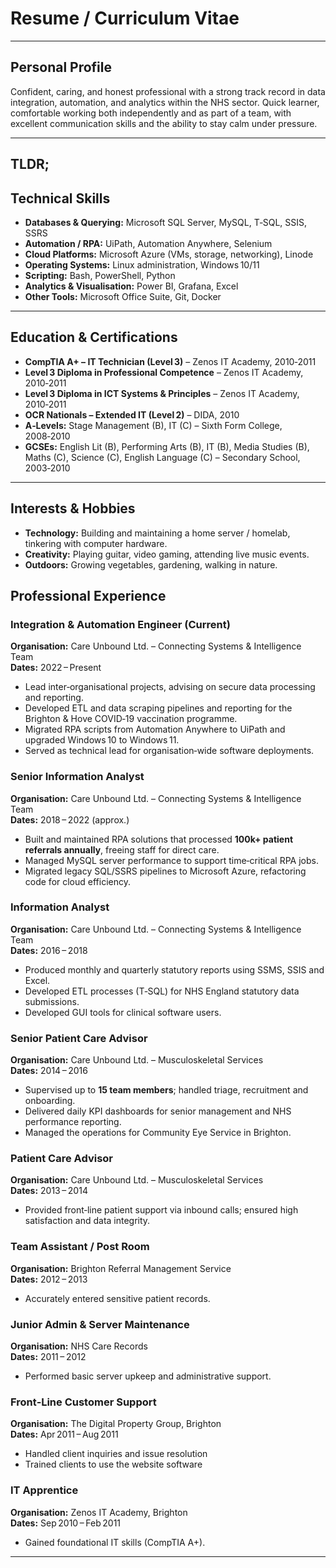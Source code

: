 # **Resume / Curriculum Vitae**

---

## Personal Profile

Confident, caring, and honest professional with a strong track record in data integration, automation, and analytics within the NHS sector. Quick learner, comfortable working both independently and as part of a team, with excellent communication skills and the ability to stay calm under pressure.

---
## TLDR;
## Technical Skills

- **Databases & Querying:** Microsoft SQL Server, MySQL, T‑SQL, SSIS, SSRS
- **Automation / RPA:** UiPath, Automation Anywhere, Selenium
- **Cloud Platforms:** Microsoft Azure (VMs, storage, networking), Linode
- **Operating Systems:** Linux administration, Windows 10/11
- **Scripting:** Bash, PowerShell, Python
- **Analytics & Visualisation:** Power BI, Grafana, Excel
- **Other Tools:** Microsoft Office Suite, Git, Docker

---

## Education & Certifications

- **CompTIA A+ – IT Technician (Level 3)** – Zenos IT Academy, 2010‑2011
- **Level 3 Diploma in Professional Competence** – Zenos IT Academy, 2010‑2011
- **Level 3 Diploma in ICT Systems & Principles** – Zenos IT Academy, 2010‑2011
- **OCR Nationals – Extended IT (Level 2)** – DIDA, 2010
- **A‑Levels:** Stage Management (B), IT (C) – Sixth Form College, 2008‑2010
- **GCSEs:** English Lit (B), Performing Arts (B), IT (B), Media Studies (B), Maths (C), Science (C), English Language (C) – Secondary School, 2003‑2010

---

## Interests & Hobbies

- **Technology:** Building and maintaining a home server / homelab, tinkering with computer hardware.
- **Creativity:** Playing guitar, video gaming, attending live music events.
- **Outdoors:** Growing vegetables, gardening, walking in nature.

## Professional Experience

### Integration & Automation Engineer (Current)

**Organisation:** Care Unbound Ltd. – Connecting Systems & Intelligence Team  
**Dates:** 2022 – Present

- Lead inter‑organisational projects, advising on secure data processing and reporting.
- Developed ETL and data scraping pipelines and reporting for the Brighton & Hove COVID‑19 vaccination programme.
- Migrated RPA scripts from Automation Anywhere to UiPath and upgraded Windows 10 to Windows 11.
- Served as technical lead for organisation‑wide software deployments.

### Senior Information Analyst

**Organisation:** Care Unbound Ltd. – Connecting Systems & Intelligence Team  
**Dates:** 2018 – 2022 (approx.)

- Built and maintained RPA solutions that processed **100k+ patient referrals annually**, freeing staff for direct care.
- Managed MySQL server performance to support time‑critical RPA jobs.
- Migrated legacy SQL/SSRS pipelines to Microsoft Azure, refactoring code for cloud efficiency.

### Information Analyst

**Organisation:** Care Unbound Ltd. – Connecting Systems & Intelligence Team  
**Dates:** 2016 – 2018

- Produced monthly and quarterly statutory reports using SSMS, SSIS and Excel.
- Developed ETL processes (T‑SQL) for NHS England statutory data submissions.
- Developed GUI tools for clinical software users.

### Senior Patient Care Advisor

**Organisation:** Care Unbound Ltd. – Musculoskeletal Services  
**Dates:** 2014 – 2016

- Supervised up to **15 team members**; handled triage, recruitment and onboarding.
- Delivered daily KPI dashboards for senior management and NHS performance reporting.
- Managed the operations for Community Eye Service in Brighton.

### Patient Care Advisor

**Organisation:** Care Unbound Ltd. – Musculoskeletal Services  
**Dates:** 2013 – 2014

- Provided front‑line patient support via inbound calls; ensured high satisfaction and data integrity.

### Team Assistant / Post Room

**Organisation:** Brighton Referral Management Service  
**Dates:** 2012 – 2013

- Accurately entered sensitive patient records.

### Junior Admin & Server Maintenance

**Organisation:** NHS Care Records  
**Dates:** 2011 – 2012

- Performed basic server upkeep and administrative support.

### Front‑Line Customer Support

**Organisation:** The Digital Property Group, Brighton  
**Dates:** Apr 2011 – Aug 2011

- Handled client inquiries and issue resolution
- Trained clients to use the website software

### IT Apprentice

**Organisation:** Zenos IT Academy, Brighton  
**Dates:** Sep 2010 – Feb 2011

- Gained foundational IT skills (CompTIA A+).

---
